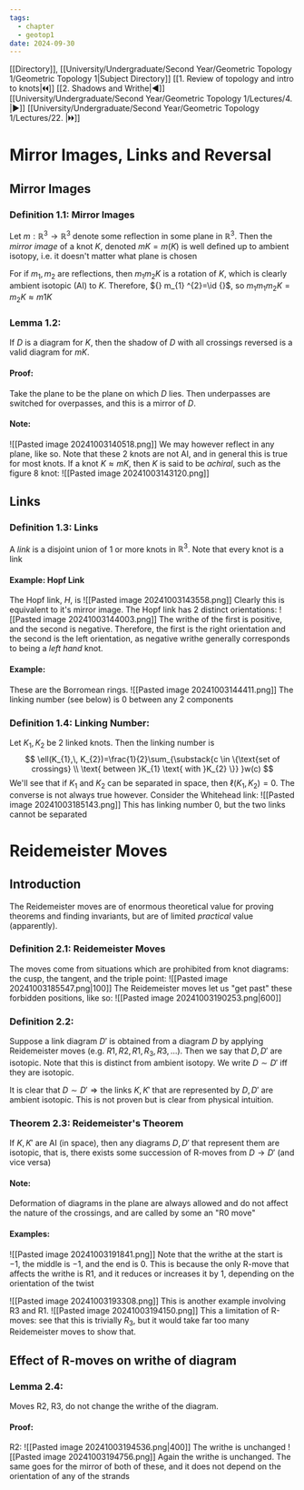 ```yaml
---
tags:
  - chapter
  - geotop1
date: 2024-09-30
---
```

[[Directory]], [[University/Undergraduate/Second Year/Geometric Topology 1/Geometric Topology 1|Subject Directory]]
[[1. Review of topology and intro to knots|🞀🞀]] [[2. Shadows and Writhe|◀]] [[University/Undergraduate/Second Year/Geometric Topology 1/Lectures/4. |▶]] [[University/Undergraduate/Second Year/Geometric Topology 1/Lectures/22. |🞂🞂]]
# Mirror Images, Links and Reversal
## Mirror Images
### Definition 1.1: Mirror Images
Let ${} m:\mathbb{R}^{3}\to{}\mathbb{R}^{3} {}$ denote some reflection in some plane in ${} \mathbb{R}^{3} {}$. Then the *mirror image* of a knot $K$, denoted ${} mK=m(K) {}$ is well defined up to ambient isotopy, i.e. it doesn't matter what plane is chosen

For if ${} m_{1},\, m_{2} {}$ are reflections, then ${} m_{1} m_{2}K {}$ is a rotation of $K {}$, which is clearly ambient isotopic (AI) to ${} K {}$. Therefore, ${} m_{1} ^{2}=\id  {}$, so ${} m_{1} m_{1} m_{2} K=m_{2} K\approx m 1K {}$
### Lemma 1.2: 
If $D$ is a diagram for $K$, then the shadow of $D$ with all crossings reversed is a valid diagram for $mK$. 
#### Proof:
Take the plane to be the plane on which $D$ lies. Then underpasses are switched for overpasses, and this is a mirror of $D {}$. 
#### Note:
![[Pasted image 20241003140518.png]]
We may however reflect in any plane, like so. Note that these 2 knots are not AI, and in general this is true for most knots. If a knot ${} K \approx mK {}$, then $K$ is said to be *achiral*, such as the figure 8 knot:
![[Pasted image 20241003143120.png]]
## Links
### Definition 1.3: Links
A *link* is a disjoint union of $1$ or more knots in $\mathbb{R}^{3}$. Note that every knot is a link
#### Example: Hopf Link
The Hopf link, $H {}$, is
![[Pasted image 20241003143558.png]]
Clearly this is equivalent to it's mirror image.
The Hopf link has 2 distinct orientations:
![[Pasted image 20241003144003.png]]
The writhe of the first is positive, and the second is negative. Therefore, the first is the right orientation and the second is the left orientation, as negative writhe generally corresponds to being a *left hand* knot. 
#### Example:
These are the Borromean rings.
![[Pasted image 20241003144411.png]]
The linking number (see below) is $0 {}$ between any 2 components
### Definition 1.4: Linking Number:
Let ${} K_{1},\, K_{2} {}$ be 2 linked knots. Then the linking number is
$$
\ell(K_{1},\, K_{2})=\frac{1}{2}\sum_{\substack{c \in \{\text{set of crossings} \\ \text{ between }K_{1} \text{ with }K_{2} \}} }w(c)
$$
We'll see that if $K_{1}$ and $K_{2} {}$ can be separated in space, then ${} \ell(K_{1},\, K_{2})=0 {}$. The converse is not always true however. Consider the Whitehead link:
![[Pasted image 20241003185143.png]]
This has linking number $0 {}$, but the two links cannot be separated
# Reidemeister Moves
## Introduction
The Reidemeister moves are of enormous theoretical value for proving theorems and finding invariants, but are of limited *practical* value (apparently). 
### Definition 2.1: Reidemeister Moves
The moves come from situations which are prohibited from knot diagrams: the cusp, the tangent, and the triple point:
![[Pasted image 20241003185547.png|100]]
The Reidemeister moves let us "get past" these forbidden positions, like so:
![[Pasted image 20241003190253.png|600]]
### Definition 2.2:
Suppose a link diagram ${} D' {}$ is obtained from a diagram $D {}$ by applying Reidemeister moves (e.g. ${} R 1,\, R2,\, R 1,\, R_{3},\, R3,\, \dots {}$). Then we say that ${} D,\, D' {}$ are isotopic. Note that this is distinct from ambient isotopy. We write ${} D \sim D' {}$ iff they are isotopic. 

It is clear that $D \sim D' \Rightarrow {}$the links ${} K,\, K' {}$ that are represented by ${} D,\, D' {}$ are ambient isotopic. This is not proven but is clear from physical intuition. 
### Theorem 2.3: Reidemeister's Theorem
If ${} K,\, K' {}$ are AI (in space), then any diagrams ${} D,\, D' {}$ that represent them are isotopic, that is, there exists some succession of R-moves from ${} D\to{}D' {}$ (and vice versa)
#### Note:
Deformation of diagrams in the plane are always allowed and do not affect the nature of the crossings, and are called by some an "R0 move"
#### Examples:
![[Pasted image 20241003191841.png]]
Note that the writhe at the start is $-1 {}$, the middle is $-1 {}$, and the end is $0$. This is because the only R-move that affects the writhe is R1, and it reduces or increases it by 1, depending on the orientation of the twist

![[Pasted image 20241003193308.png]]
This is another example involving R3 and R1.
![[Pasted image 20241003194150.png]]
This a limitation of R-moves: see that this is trivially $R_{3}$, but it would take far too many Reidemeister moves to show that.
## Effect of R-moves on writhe of diagram
### Lemma 2.4:
Moves R2, R3, do not change the writhe of the diagram. 
#### Proof:
R2:
![[Pasted image 20241003194536.png|400]]
The writhe is unchanged
![[Pasted image 20241003194756.png]]
Again the writhe is unchanged. The same goes for the mirror of both of these, and it does not depend on the orientation of any of the strands
